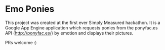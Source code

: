 # Emo Ponies
This project was created at the first ever Simply Measured hackathon. It is a Google App Engine application which requests ponies from the ponyfac.es API (http://ponyfac.es/) by emotion and displays their pictures. 

PRs welcome :)

